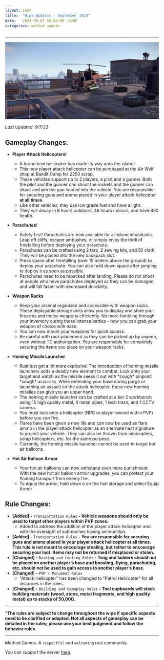 ```yaml
---
layout: post
title:  "Wipe Updates - September 2023"
date:   2023-09-07 04:00:00 -0400
categories: method update
---
```


<hr color="#22ffcd">

<p align="center">
  <img src="/assets/media_posts/2023-09-07-september-wipe-updates/attack_helicopter.png"/>
</p>

*Last Updated: 9/7/23*

## **Gameplay Changes:**

- **Player Attack Helicopters!**
    - A brand new helicopter has made its way onto the island!
    - This new player attack helicopter can be purchased at the Air Wolf shop at Bandit Camp for 2250 scrap.
    - These vehicles support up to 2 players, a pilot and a gunner. Both the pilot and the gunner can shoot the rockets and the gunner can shoot and aim the gun loaded into the vehicle. You are responsible for securing guns and ammo placed in your player attack helicopter **at all times**.
    - Like other vehicles, they use low grade fuel and have a light.
    - They will decay in 8 hours outdoors, 48 hours indoors, and have 850 health.

- **Parachutes!**
    - Safety first! Parachutes are now available for all island inhabitants. Leap off cliffs, escape ambushes, or simply enjoy the thrill of freefalling before deploying your parachute.
    - Parachutes can be crafted using 2 tarp, 2 sewing kits, and 50 cloth. They will be placed into the new backpack slot.
    - Press space after freefalling (over 15 meters above the ground) to deploy your parachute. You can also hold down space after jumping to deploy it as soon as possible.
    - Parachutes need to be repacked after landing. Please do not shoot at people who have parachutes deployed as they can be damaged and will fall faster with decreased durability.

- **Weapon Racks**
    - Keep your arsenal organized and accessible with weapon racks. These deployable storage units allow you to display and store your firearms and melee weapons efficiently. No more fumbling through your inventory during those intense battles - now you can grab your weapon of choice with ease.
    - You can now mount your weapons for quick access.
    - Be careful with rack placement as they can be picked up by anyone, even without TC authorization. You are responsible for completely securing the items you place on your weapon racks. 

- **Homing Missile Launcher**
    - Rust just got a lot more explosive! The introduction of homing missile launchers adds a deadly new element to combat. Lock onto your target and watch as the missile seeks it out with \*cough\* pinpoint \*cough\* accuracy. While defending your base during purge or launching an assault on the attack helicopter, these new homing missiles can give you an upper hand.
    - The homing missile launcher can be crafted at a tier 2 workbench using 15 high quality metal, 4 metal pipes, 1 tech trash, and 1 CCTV camera.
    - You must lock onto a helicopter (NPC or player owned within PVP) before you can fire.
    - Flares have been given a new life and can now be used as flare ammo in the player attack helicopter as an alternate heat signature to project your vehicle. They can also be thrown from minicopters, scrap helicopters, etc. for the same purpose.
    - Currently, the homing missile launcher cannot be used to target hot air balloons.

- **Hot Air Balloon Armor**
    - Your hot air balloons can now withstand even more punishment. With the new hot air balloon armor upgrades, you can protect your floating transport from enemy fire.
    - To equip the armor, hold down e on the fuel storage and select Equip Armor

## **Rule Changes:**

- **[Added] -** ``Transportation Rules`` **- Vehicle weapons should only be used to target other players within PVP zones.**
    - Added to address the addition of the player attack helicopter and with the oversight of submarines having ammunition.
- **[Added] -** ``Transportation Rules`` **- You are responsible for securing guns and ammo placed in your player attack helicopter **at all times**. This rule is not meant to encourage stealing, but rather to encourage securing your loot. Items may not be returned if misplaced or stolen.**
- **[Changed] -** ``Raiding and Looting Rules`` **- Twig and ladders should not be placed on another player’s base and boosting, flying, parachuting, etc. should not be used to gain access to another player’s base.**
- **[Changed] -** ``PVP / Monument Rules``
    - "Attack Helicopter" has been changed to "Patrol Helicopter" for all instances in the rules.
- **[Changed] -** ``Building and Gameplay Rules`` **- Tool cupboards will stack building materials (wood, stone, metal fragments, and high quality metal) up to stacks of 50,000.**
<hr color="#22ffcd">

***The rules are subject to change throughout the wipe if specific aspects need to be clarified or adapted. Not all aspects of gameplay can be detailed in the rules; please use your best judgment and follow the behavior rules.**

<hr color="#22ffcd">

Method Games. A `respectful` and `welcoming` rust community.

You can support the server [here](https://paypal.me/bluejayonmeth).
